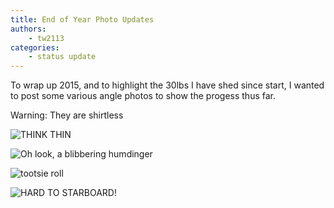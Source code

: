 ```yaml
---
title: End of Year Photo Updates
authors:
    - tw2113
categories:
    - status update
---
```


To wrap up 2015, and to highlight the 30lbs I have shed since start, I wanted to post some various angle photos to show the progess thus far.

Warning: They are shirtless

![THINK THIN](https://trexthepirate.com/thinthemichael/assets/post_images/1-1-2016/suckitin.jpg)

![Oh look, a blibbering humdinger](https://trexthepirate.com/thinthemichael/assets/post_images/1-1-2016/tothefront.jpg)

![tootsie roll](https://trexthepirate.com/thinthemichael/assets/post_images/1-1-2016/totheleft.jpg)

![HARD TO STARBOARD!](https://trexthepirate.com/thinthemichael/assets/post_images/1-1-2016/totheright.jpg)
